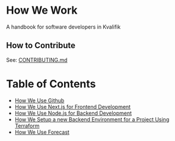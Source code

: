 # How We Work
A handbook for software developers in Kvalifik

## How to Contribute
See: [CONTRIBUTING.md](CONTRIBUTING.md)

# Table of Contents
- [How We Use Github](how-we-use-github.md)
- [How We Use Next.js for Frontend Development](how-we-use-nextjs.md)
- [How We Use Node.js for Backend Development](how-we-use-nodejs.md)
- [How We Setup a new Backend Environment for a Project Using Terraform](how-we-setup-a-new-backend-environment-for-a-project-using-terraform.md)
- [How We Use Forecast](how-we-use-forecast.md)
